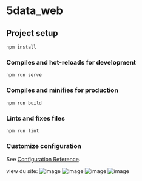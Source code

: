 # 5data_web

## Project setup
```
npm install
```

### Compiles and hot-reloads for development
```
npm run serve
```

### Compiles and minifies for production
```
npm run build
```

### Lints and fixes files
```
npm run lint
```

### Customize configuration
See [Configuration Reference](https://cli.vuejs.org/config/).

view du site:
![image](https://user-images.githubusercontent.com/81561280/149671524-b0d44fdf-1063-4a60-8465-27fc4147486f.png)
![image](https://user-images.githubusercontent.com/81561280/149671537-cab8491a-4892-4a1a-96e1-8d8ce31dffed.png)
![image](https://user-images.githubusercontent.com/81561280/149671560-09dc65bb-daa7-4c0c-be61-b116ccd80580.png)
![image](https://user-images.githubusercontent.com/81561280/149671578-5c0446d1-4747-4205-857b-b0cd83ac140a.png)

